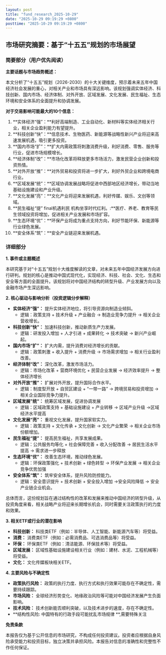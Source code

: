 ```yaml
---
layout: post
title: "fund_research_2025-10-29"
date: "2025-10-29 09:19:29 +0800"
posttime: "2025-10-29 09:19:29 +0800"
---
```


## 市场研究摘要：基于“十五五”规划的市场展望

### 简要部分（用户优先阅读）

**主要话题与市场趋势概述：**

本文分析了“十五五”规划（2026-2030）的十大关键维度，预示着未来五年中国经济社会发展的重心，对相关产业和市场具有深远影响。该规划强调实体经济、科技创新、国内市场、经济体制、对外开放、区域发展、文化发展、民生福祉、生态环境和安全体系的全面提升和协调发展。

**对于交易影响可能最大的10个信息：**

1.  **实体经济“强”：**利好高端制造、工业自动化、新材料等实体经济相关行业，相关企业盈利能力有望提升。
2.  **科技创新“快”：**信息技术、生物医药、新能源等战略性新兴产业将迎来高速发展机遇，吸引更多投资。
3.  **国内市场“扩”：**扩大内需政策将刺激消费升级，利好消费、零售、服务等行业，促进市场规模增长。
4.  **经济体制“改”：**市场化改革将释放更多市场活力，激发民营企业创新和投资热情。
5.  **对外开放“推”：**对外贸易和投资将进一步扩大，利好外贸企业和跨境电商行业。
6.  **区域发展“统”：**区域协调发展战略将促进中西部地区经济增长，带动当地基础设施建设和产业升级。
7.  **文化发展“亮”：**文化产业将迎来发展机遇，利好传媒、娱乐、文创等领域。
8.  **民生福祉“提” final机遇利民 机构坐享时代红利。:**医疗、养老、教育等民生领域投资将增加，促进相关产业发展和市场扩容。
9.  **生态环境“优”：**环保产业将成为重点支持方向，利好节能环保、新能源等行业绿色发展。
10. **安全体系“筑”：**安全产业链迎来发展机遇。

### 详细部分

**1. 事件或主题概述**

本研究基于对“十五五”规划十大维度解读的文章，对未来五年中国经济发展方向进行研判。规划的核心是推动中国式现代化，实现经济、科技、社会、文化、生态和安全等方面的全面提升。该规划将对中国经济结构的转型升级、产业发展方向以及金融市场产生深远影响。

**2. 核心驱动与影响分析（投资逻辑分步解释）**

*   **实体经济“强”：** 提升实体经济地位，将引导资源向制造业倾斜。
    *   逻辑：政策支持 + 技术升级 + 产业融合 -> 制造业竞争力提升 -> 相关企业营收增长。
*   **科技创新“快”：** 加速科技创新，推动新质生产力发展。
    *   逻辑：研发投入增加 + 人才引进 + 成果转化 -> 技术突破 -> 新兴产业崛起。
*   **国内市场“扩”：** 扩大内需，提升消费对经济增长的贡献。
    *   逻辑：政策刺激 + 收入提升 + 消费升级 -> 市场需求增加 -> 相关行业盈利改善。
*   **经济体制“改”：** 深化改革，激发市场活力。
    *   逻辑：市场化改革 +  营商环境优化 + 民营企业发展 -> 经济效率提升 -> 整体经济增长
*   **对外开放“推”：** 扩展对外开放，提升国际合作水平。
    *   逻辑：制度型开放 + 自贸区建设 + “一带一路” -> 跨境贸易和投资增加 -> 相关企业国际竞争力提升。
*   **区域发展”统“：** 统筹区域发展，促进协调发展
    *   逻辑：区域政策支持 + 基础设施建设 + 产业转移 -> 区域产业升级 ->区域经济水平提高
*   **文化发展“亮”：** 重视文化发展，提升国家软实力。
    *   逻辑：政策支持 + 文化传承 + 文化创新 -> 文化产业繁荣 -> 相关企业市场份额增加。
*   **民生福祉“提”：** 提高民生福祉，共享发展成果。
    *   逻辑：公共服务均等化 + 社会保障完善 + 收入分配改善 -> 居民生活水平提高 -> 需求进一步释放
*   **生态环境“优”：** 改善生态环境，推动绿色发展。
    *   逻辑：环保政策强化 + 技术创新 + 绿色转型 -> 环保产业发展 -> 相关企业竞争优势加强
*   **安全体系“筑”：** 筑牢安全体系，提升风险防控能力。
    *   逻辑：安全意识提升 + 技术创新 + 安全投入增加 ->安全风险降低 -> 安全产业链企业机会。

总体而言，这份规划旨在通过结构性的改革和发展来推动中国经济的转型升级，从投资角度来看，相关战略产业将迎来长期增长机会，同时需要关注政策执行的力度和效果。

**3. 相关ETF或行业的潜在影响**

*   **科技创新：** 科技类ETF（例如：半导体、人工智能、新能源汽车等）将受益。
*   **消费：** 消费类ETF（例如：必需消费品、可选消费品等）将受益。
*   **环保：** 环保类ETF（例如：清洁能源、环保技术等）将受益。
*   **区域发展：** 区域性基础设施建设相关行业（例如：建材、水泥、工程机械等）将受益。
*   **文化：** 文化传媒板块相关ETF。

**4. 主要风险与不确定性**

*   **政策执行风险：** 政策的执行力度、执行方式和执行效果可能存在不确定性，需要持续跟踪。
*   **市场风险：** 全球经济形势变化、地缘政治风险等可能对中国经济发展产生负面影响。
*   **技术风险：** 技术创新能否顺利突破，以及技术进步的速度，存在不确定性。
*   **结构性风险: 中国特有的行政手段可能扰乱市场规律 **,需要特殊关注

**免责条款**

本报告仅为基于公开信息的市场研究，不构成任何投资建议。投资者应根据自身风险承受能力和投资目标，独立决策并承担风险。本报告对信息的准确性和完整性不作任何保证。